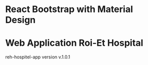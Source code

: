 # React Bootstrap with Material Design

# Web Application Roi-Et Hospital
reh-hospitel-app version v.1.0.1
<!-- 
version v.1.0.8
Detail
- แสดงรายการรายงานความเสี่ยงทั้งหมด
- สามารถลบข้อมูลได้
- ดาวน์โหลดรายงานเป็น Excel ได้

version v.1.0.9
Detail
- ปรับเปลี่ยนข้อมูลหน่วยงาน
- สามารถค้นหาข้อมูลความเสี่ยงได้ -->

